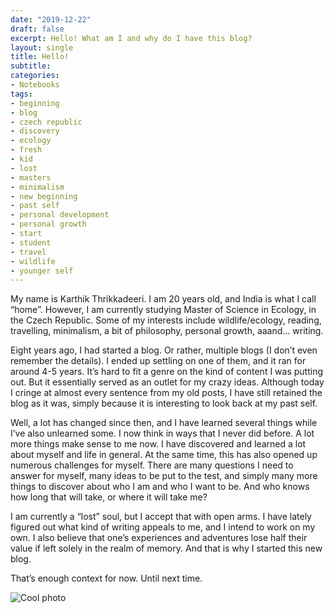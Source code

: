 ```yaml
---
date: "2019-12-22"
draft: false
excerpt: Hello! What am I and why do I have this blog?
layout: single
title: Hello!
subtitle: 
categories:
- Notebooks
tags:
- beginning
- blog
- czech republic
- discovery
- ecology
- fresh
- kid
- lost
- masters
- minimalism
- new beginning
- past self
- personal development
- personal growth
- start
- student
- travel
- wildlife
- younger self
---
```


My name is Karthik Thrikkadeeri. I am 20 years old, and India is what I call “home”. However, I am currently studying Master of Science in Ecology, in the Czech Republic. Some of my interests include wildlife/ecology, reading, travelling, minimalism, a bit of philosophy, personal growth, aaand… writing.

Eight years ago, I had started a blog. Or rather, multiple blogs (I don’t even remember the details). I ended up settling on one of them, and it ran for around 4-5 years. It’s hard to fit a genre on the kind of content I was putting out. But it essentially served as an outlet for my crazy ideas. Although today I cringe at almost every sentence from my old posts, I have still retained the blog as it was, simply because it is interesting to look back at my past self.

Well, a lot has changed since then, and I have learned several things while I’ve also unlearned some. I now think in ways that I never did before. A lot more things make sense to me now. I have discovered and learned a lot about myself and life in general. At the same time, this has also opened up numerous challenges for myself. There are many questions I need to answer for myself, many ideas to be put to the test, and simply many more things to discover about who I am and who I want to be. And who knows how long that will take, or where it will take me?

I am currently a “lost” soul, but I accept that with open arms. I have lately figured out what kind of writing appeals to me, and I intend to work on my own. I also believe that one’s experiences and adventures lose half their value if left solely in the realm of memory. And that is why I started this new blog.

That’s enough context for now. Until next time.

![Cool photo](featured.JPG)
